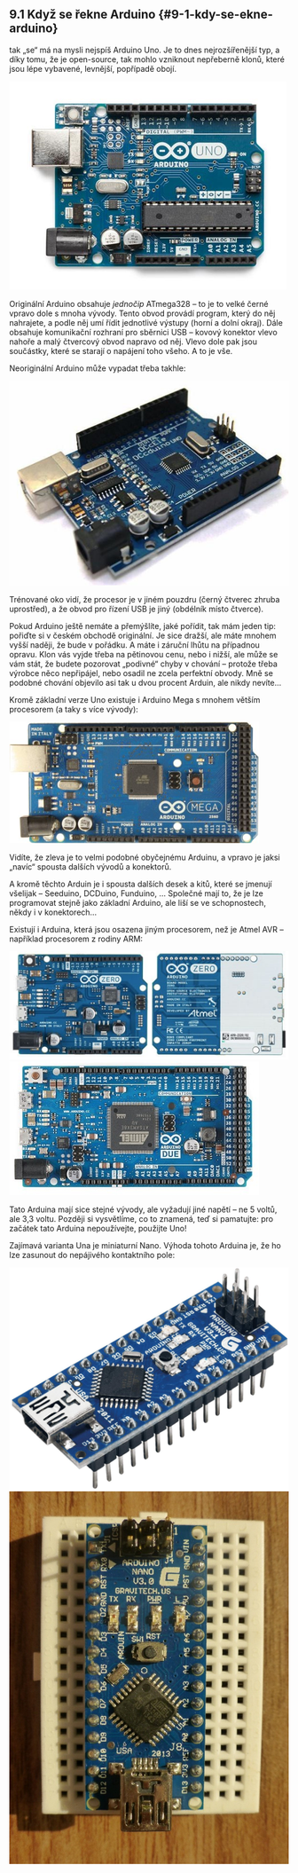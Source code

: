 ## 9.1 Když se řekne Arduino {#9-1-kdy-se-ekne-arduino}

tak „se“ má na mysli nejspíš Arduino Uno. Je to dnes nejrozšířenější typ, a díky tomu, že je open-source, tak mohlo vzniknout nepřeberně klonů, které jsou lépe vybavené, levnější, popřípadě obojí.

![104-1.jpeg](../images/00203.jpeg)

Originální Arduino obsahuje _jednočip_ ATmega328 – to je to velké černé vpravo dole s mnoha vývody. Tento obvod provádí program, který do něj nahrajete, a podle něj umí řídit jednotlivé výstupy (horní a dolní okraj). Dále obsahuje komunikační rozhraní pro sběrnici USB – kovový konektor vlevo nahoře a malý čtvercový obvod napravo od něj. Vlevo dole pak jsou součástky, které se starají o napájení toho všeho. A to je vše.

Neoriginální Arduino může vypadat třeba takhle:

![105-1.jpeg](../images/00219.jpeg)

Trénované oko vidí, že procesor je v jiném pouzdru (černý čtverec zhruba uprostřed), a že obvod pro řízení USB je jiný (obdélník místo čtverce).

Pokud Arduino ještě nemáte a přemýšlíte, jaké pořídit, tak mám jeden tip: pořiďte si v českém obchodě originální. Je sice dražší, ale máte mnohem vyšší naději, že bude v pořádku. A máte i záruční lhůtu na případnou opravu. Klon vás vyjde třeba na pětinovou cenu, nebo i nižší, ale může se vám stát, že budete pozorovat „podivné“ chyby v chování – protože třeba výrobce něco nepřipájel, nebo osadil ne zcela perfektní obvody. Mně se podobné chování objevilo asi tak u dvou procent Arduin, ale nikdy nevíte…

Kromě základní verze Uno existuje i Arduino Mega s mnohem větším procesorem (a taky s více vývody):

![106-1.jpeg](../images/00229.jpeg)

Vidíte, že zleva je to velmi podobné obyčejnému Arduinu, a vpravo je jaksi „navíc“ spousta dalších vývodů a konektorů.

A kromě těchto Arduin je i spousta dalších desek a kitů, které se jmenují všelijak – Seeduino, DCDuino, Funduino, … Společné mají to, že je lze programovat stejně jako základní Arduino, ale liší se ve schopnostech, někdy i v konektorech…

Existují i Arduina, která jsou osazena jiným procesorem, než je Atmel AVR – například procesorem z rodiny ARM:

![106-2.jpeg](../images/00235.jpeg)![106-3.jpeg](../images/00242.jpeg)

Tato Arduina mají sice stejné vývody, ale vyžadují jiné napětí – ne 5 voltů, ale 3,3 voltu. Později si vysvětlíme, co to znamená, teď si pamatujte: pro začátek tato Arduina nepoužívejte, použijte Uno!

Zajímavá varianta Una je miniaturní Nano. Výhoda tohoto Arduina je, že ho lze zasunout do nepájivého kontaktního pole:

![107-1.jpeg](../images/00250.jpeg)![108-1.jpeg](../images/00254.jpeg)
